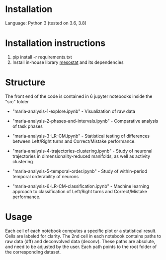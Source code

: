 # Installation

Language: Python 3 (tested on 3.6, 3.8)

# Installation instructions

1. pip install -r requirements.txt
2. Install in-house library [mesostat](https://github.com/HelmchenLabSoftware/mesostat-dev) and its dependencies

#  Structure

The front end of the code is contained in 6 jupyter notebooks inside the "src" folder

* "maria-analysis-1-explore.ipynb" - Visualization of raw data

* "maria-analysis-2-phases-and-intervals.ipynb" - Comparative analysis of task phases

* "maria-analysis-3-LR-CM.ipynb" - Statistical testing of differences between Left/Right turns and Correct/Mistake performance.

* "maria-analysis-4-trajectories-clustering.ipynb" - Study of neuronal trajectories in dimensionality-reduced manifolds, as well as activity clustering

* "maria-analysis-5-temporal-order.ipynb" - Study of within-period temporal orderability of neurons

* "maria-analysis-6-LR-CM-classification.ipynb" - Machine learning approach to classification of Left/Right turns and Correct/Mistake performance.



#  Usage
Each cell of each notebook computes a specific plot or a statistical result. Cells are labeled for clarity. The 2nd cell in each notebook contains paths to raw data (dff) and deconvolved data (deconv). These paths are absolute, and need to be adjusted by the user. Each path points to the root folder of the corresponding dataset.
